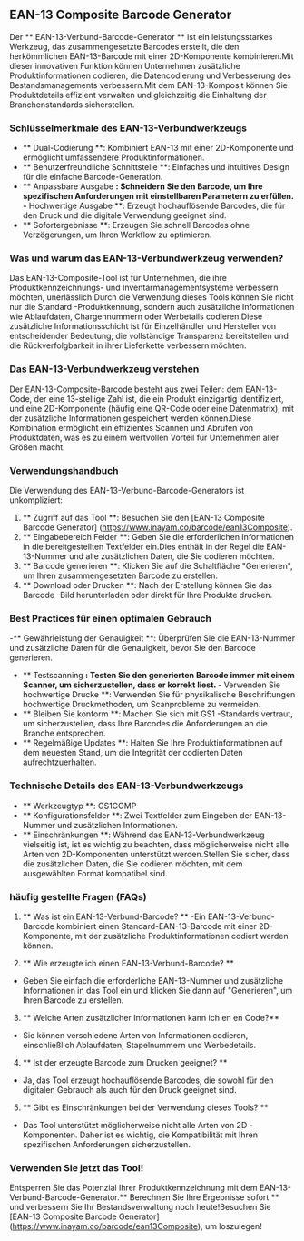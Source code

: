 ## EAN-13 Composite Barcode Generator

Der ** EAN-13-Verbund-Barcode-Generator ** ist ein leistungsstarkes Werkzeug, das zusammengesetzte Barcodes erstellt, die den herkömmlichen EAN-13-Barcode mit einer 2D-Komponente kombinieren.Mit dieser innovativen Funktion können Unternehmen zusätzliche Produktinformationen codieren, die Datencodierung und Verbesserung des Bestandsmanagements verbessern.Mit dem EAN-13-Komposit können Sie Produktdetails effizient verwalten und gleichzeitig die Einhaltung der Branchenstandards sicherstellen.

### Schlüsselmerkmale des EAN-13-Verbundwerkzeugs

- ** Dual-Codierung **: Kombiniert EAN-13 mit einer 2D-Komponente und ermöglicht umfassendere Produktinformationen.
- ** Benutzerfreundliche Schnittstelle **: Einfaches und intuitives Design für die einfache Barcode-Generation.
- ** Anpassbare Ausgabe **: Schneidern Sie den Barcode, um Ihre spezifischen Anforderungen mit einstellbaren Parametern zu erfüllen.
-** Hochwertige Ausgabe **: Erzeugt hochauflösende Barcodes, die für den Druck und die digitale Verwendung geeignet sind.
- ** Sofortergebnisse **: Erzeugen Sie schnell Barcodes ohne Verzögerungen, um Ihren Workflow zu optimieren.

### Was und warum das EAN-13-Verbundwerkzeug verwenden?

Das EAN-13-Composite-Tool ist für Unternehmen, die ihre Produktkennzeichnungs- und Inventarmanagementsysteme verbessern möchten, unerlässlich.Durch die Verwendung dieses Tools können Sie nicht nur die Standard -Produktkennung, sondern auch zusätzliche Informationen wie Ablaufdaten, Chargennummern oder Werbetails codieren.Diese zusätzliche Informationsschicht ist für Einzelhändler und Hersteller von entscheidender Bedeutung, die vollständige Transparenz bereitstellen und die Rückverfolgbarkeit in ihrer Lieferkette verbessern möchten.

### Das EAN-13-Verbundwerkzeug verstehen

Der EAN-13-Composite-Barcode besteht aus zwei Teilen: dem EAN-13-Code, der eine 13-stellige Zahl ist, die ein Produkt einzigartig identifiziert, und eine 2D-Komponente (häufig eine QR-Code oder eine Datenmatrix), mit der zusätzliche Informationen gespeichert werden können.Diese Kombination ermöglicht ein effizientes Scannen und Abrufen von Produktdaten, was es zu einem wertvollen Vorteil für Unternehmen aller Größen macht.

### Verwendungshandbuch

Die Verwendung des EAN-13-Verbund-Barcode-Generators ist unkompliziert:

1. ** Zugriff auf das Tool **: Besuchen Sie den [EAN-13 Composite Barcode Generator] (https://www.inayam.co/barcode/ean13Composite).
2. ** Eingabebereich Felder **: Geben Sie die erforderlichen Informationen in die bereitgestellten Textfelder ein.Dies enthält in der Regel die EAN-13-Nummer und alle zusätzlichen Daten, die Sie codieren möchten.
3. ** Barcode generieren **: Klicken Sie auf die Schaltfläche "Generieren", um Ihren zusammengesetzten Barcode zu erstellen.
4. ** Download oder Drucken **: Nach der Erstellung können Sie das Barcode -Bild herunterladen oder direkt für Ihre Produkte drucken.

### Best Practices für einen optimalen Gebrauch

-** Gewährleistung der Genauigkeit **: Überprüfen Sie die EAN-13-Nummer und zusätzliche Daten für die Genauigkeit, bevor Sie den Barcode generieren.
- ** Testscanning **: Testen Sie den generierten Barcode immer mit einem Scanner, um sicherzustellen, dass er korrekt liest.
-** Verwenden Sie hochwertige Drucke **: Verwenden Sie für physikalische Beschriftungen hochwertige Druckmethoden, um Scanprobleme zu vermeiden.
- ** Bleiben Sie konform **: Machen Sie sich mit GS1 -Standards vertraut, um sicherzustellen, dass Ihre Barcodes die Anforderungen an die Branche entsprechen.
- ** Regelmäßige Updates **: Halten Sie Ihre Produktinformationen auf dem neuesten Stand, um die Integrität der codierten Daten aufrechtzuerhalten.

### Technische Details des EAN-13-Verbundwerkzeugs

- ** Werkzeugtyp **: GS1COMP
- ** Konfigurationsfelder **: Zwei Textfelder zum Eingeben der EAN-13-Nummer und zusätzlichen Informationen.
- ** Einschränkungen **: Während das EAN-13-Verbundwerkzeug vielseitig ist, ist es wichtig zu beachten, dass möglicherweise nicht alle Arten von 2D-Komponenten unterstützt werden.Stellen Sie sicher, dass die zusätzlichen Daten, die Sie codieren möchten, mit dem ausgewählten Format kompatibel sind.

### häufig gestellte Fragen (FAQs)

1. ** Was ist ein EAN-13-Verbund-Barcode? **
-Ein EAN-13-Verbund-Barcode kombiniert einen Standard-EAN-13-Barcode mit einer 2D-Komponente, mit der zusätzliche Produktinformationen codiert werden können.

2. ** Wie erzeugte ich einen EAN-13-Verbund-Barcode? **
- Geben Sie einfach die erforderliche EAN-13-Nummer und zusätzliche Informationen in das Tool ein und klicken Sie dann auf "Generieren", um Ihren Barcode zu erstellen.

3. ** Welche Arten zusätzlicher Informationen kann ich en en Code?**
- Sie können verschiedene Arten von Informationen codieren, einschließlich Ablaufdaten, Stapelnummern und Werbedetails.

4. ** Ist der erzeugte Barcode zum Drucken geeignet? **
- Ja, das Tool erzeugt hochauflösende Barcodes, die sowohl für den digitalen Gebrauch als auch für den Druck geeignet sind.

5. ** Gibt es Einschränkungen bei der Verwendung dieses Tools? **
- Das Tool unterstützt möglicherweise nicht alle Arten von 2D -Komponenten. Daher ist es wichtig, die Kompatibilität mit Ihren spezifischen Anforderungen sicherzustellen.

### Verwenden Sie jetzt das Tool!

Entsperren Sie das Potenzial Ihrer Produktkennzeichnung mit dem EAN-13-Verbund-Barcode-Generator.** Berechnen Sie Ihre Ergebnisse sofort ** und verbessern Sie Ihr Bestandsverwaltung noch heute!Besuchen Sie [EAN-13 Composite Barcode Generator] (https://www.inayam.co/barcode/ean13Composite), um loszulegen!